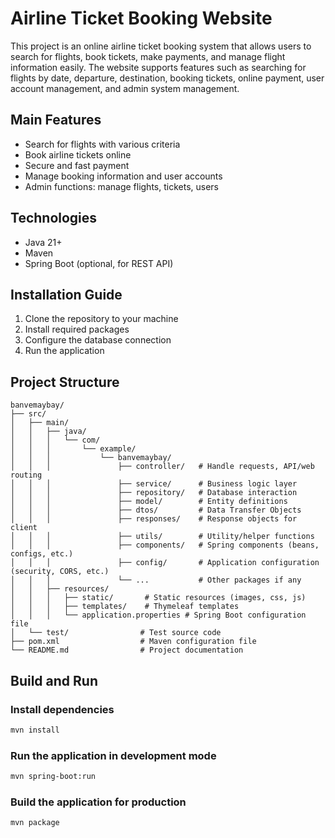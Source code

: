 # Airline Ticket Booking Website

This project is an online airline ticket booking system that allows users to search for flights, book tickets, make payments, and manage flight information easily. The website supports features such as searching for flights by date, departure, destination, booking tickets, online payment, user account management, and admin system management.

## Main Features
- Search for flights with various criteria
- Book airline tickets online
- Secure and fast payment
- Manage booking information and user accounts
- Admin functions: manage flights, tickets, users

## Technologies
- Java 21+
- Maven
- Spring Boot (optional, for REST API)

## Installation Guide
1. Clone the repository to your machine
2. Install required packages
3. Configure the database connection
4. Run the application

## Project Structure
```
banvemaybay/
├── src/
│   ├── main/
│   │   ├── java/
│   │   │   └── com/
│   │   │       └── example/
│   │   │           └── banvemaybay/
│   │   │               ├── controller/   # Handle requests, API/web routing
│   │   │               ├── service/      # Business logic layer
│   │   │               ├── repository/   # Database interaction
│   │   │               ├── model/        # Entity definitions
│   │   │               ├── dtos/         # Data Transfer Objects
│   │   │               ├── responses/    # Response objects for client
│   │   │               ├── utils/        # Utility/helper functions
│   │   │               ├── components/   # Spring components (beans, configs, etc.)
│   │   │               ├── config/       # Application configuration (security, CORS, etc.)
│   │   │               └── ...           # Other packages if any
│   │   ├── resources/
│   │   │   ├── static/       # Static resources (images, css, js)
│   │   │   ├── templates/    # Thymeleaf templates
│   │   │   └── application.properties # Spring Boot configuration file
│   └── test/                # Test source code
├── pom.xml                  # Maven configuration file
└── README.md                # Project documentation
```

## Build and Run

### Install dependencies
```bash
mvn install
```

### Run the application in development mode
```bash
mvn spring-boot:run
```

### Build the application for production
```bash
mvn package
```
